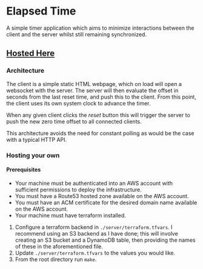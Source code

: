 # Elapsed Time

A simple timer application which aims to minimize interactions between the client and the server whilst still remaining synchronized.

## [Hosted Here](https://timer.oliver-bilbie.co.uk)

### Architecture

The client is a simple static HTML webpage, which on load will open a websocket with the server.
The server will then evaluate the offset in seconds from the last reset time, and push this to the client.
From this point, the client uses its own system clock to advance the timer.

When any given client clicks the _reset_ button this will trigger the server to push the new zero time offset to all connected clients.

This architecture avoids the need for constant polling as would be the case with a typical HTTP API.

### Hosting your own

#### Prerequisites

- Your machine must be authenticated into an AWS account with sufficient permissions to deploy the infrastructure.
- You must have a Route53 hosted zone available on the AWS account.
- You must have an ACM certificate for the desired domain name available on the AWS account.
- Your machine must have terraform installed.

1. Configure a terraform backend in `./server/terraform.tfvars`. I recommend using an S3 backend as I have done; this will involve creating an S3 bucket and a DynamoDB table, then providing the names of these in the aforementioned file.
2. Update `./server/terraform.tfvars` to the values you would like.
3. From the root directory run `make`.
